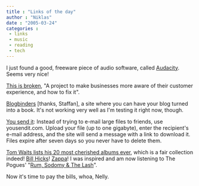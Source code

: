 ```yaml
---
title : "Links of the day"
author : "Niklas"
date : "2005-03-24"
categories : 
 - links
 - music
 - reading
 - tech
---
```


I just found a good, freeware piece of audio software, called [Audacity](http://audacity.sourceforge.net). Seems very nice!

[This is broken](http://thisisbroken.com), "A project to make businesses more aware of their customer experience, and how to fix it".

[Blogbinders](http://www.blogbinders.com) \[thanks, Staffan\], a site where you can have your blog turned into a book. It's not working very well as I'm testing it right now, though.

[You send it](http://yousendit.com): Instead of trying to e-mail large files to friends, use yousendit.com. Upload your file (up to one gigabyte), enter the recipient's e-mail address, and the site will send a message with a link to download it. Files expire after seven days so you never have to delete them.

[Tom Waits lists his 20 most cherished albums ever](http://observer.guardian.co.uk/omm/story/0,13887,1439272,00.html), which is a fair collection indeed! [Bill Hicks](http://www.billhicks.com)! [Zappa](http://zappa.com)! I was inspired and am now listening to The Pogues' "[Rum, Sodomy & The Lash](http://www.amazon.com/exec/obidos/tg/detail/-/B0006957S0)".

Now it's time to pay the bills, whoa, Nelly.

